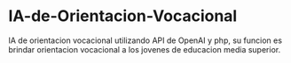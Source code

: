 # IA-de-Orientacion-Vocacional
IA de orientacion vocacional utilizando API de OpenAI y php, su funcion es brindar orientacion vocacional a los jovenes de educacion media superior.
